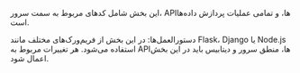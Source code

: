 این بخش شامل کدهای مربوط به سمت سرور، APIها، و تمامی عملیات پردازش داده‌ها است.

دستورالعمل‌ها:
در این بخش از فریم‌ورک‌های مختلف مانند Flask، Django یا Node.js استفاده می‌شود.
هر تغییرات مربوط به APIها، منطق سرور و دیتابیس باید در این بخش اعمال شود.
